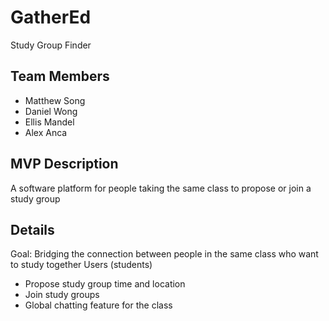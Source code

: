 # GatherEd

Study Group Finder

## Team Members

-   Matthew Song
-   Daniel Wong
-   Ellis Mandel
-   Alex Anca

## MVP Description

A software platform for people taking the same class to propose or join a study group

## Details

Goal: Bridging the connection between people in the same class who want to study together
Users (students)

-   Propose study group time and location
-   Join study groups
-   Global chatting feature for the class
